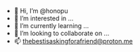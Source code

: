 - 👋 Hi, I’m @honopu
- 👀 I’m interested in ...
- 🌱 I’m currently learning ...
- 💞️ I’m looking to collaborate on ...
- 📫 thebestisaskingforafriend@proton.me

<!---
honopu/honopu is a ✨ special ✨ repository because its `README.md` (this file) appears on your GitHub profile.
You can click the Preview link to take a look at your changes.
--->
